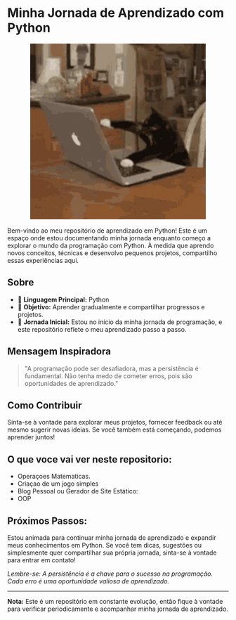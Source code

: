 # Minha Jornada de Aprendizado com  Python

  <p align="center">
  <img width="400" src="tenor.gif" alt="cattocode">
</p>


Bem-vindo ao meu repositório de aprendizado em Python! Este é um espaço onde estou documentando minha jornada enquanto começo a explorar o mundo da programação com Python. À medida que aprendo novos conceitos, técnicas e desenvolvo pequenos projetos, compartilho essas experiências aqui.

## Sobre

- 🐍 **Linguagem Principal:** Python 
- 🚀 **Objetivo:** Aprender gradualmente e compartilhar progressos e projetos.
- 🌱 **Jornada Inicial:** Estou no início da minha jornada de programação, e este repositório reflete o meu aprendizado passo a passo.

## Mensagem Inspiradora

> "A programação pode ser desafiadora, mas a persistência é fundamental. Não tenha medo de cometer erros, pois são oportunidades de aprendizado."

## Como Contribuir

Sinta-se à vontade para explorar meus projetos, fornecer feedback ou até mesmo sugerir novas ideias. Se você também está começando, podemos aprender juntos!

## O que voce vai ver neste repositorio:

- Operaçoes Matematicas.                                                                                                                                                            
- Criaçao de um jogo simples 
- Blog Pessoal ou Gerador de Site Estático:
- OOP


## Próximos Passos:

Estou animada para continuar minha jornada de aprendizado e expandir meus conhecimentos em Python. Se você tem dicas, sugestões ou simplesmente quer compartilhar sua própria jornada, sinta-se à vontade para entrar em contato!

_Lembre-se: A persistência é a chave para o sucesso na programação. Cada erro é uma oportunidade valiosa de aprendizado._

---

**Nota:** Este é um repositório em constante evolução, então fique à vontade para verificar periodicamente e acompanhar minha jornada de aprendizado.

